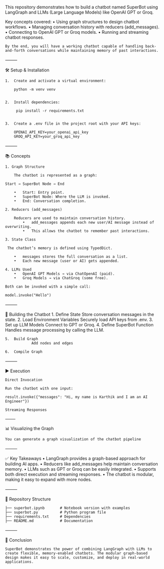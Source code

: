 
This repository demonstrates how to build a chatbot named SuperBot using LangGraph and LLMs (Large Language Models) like OpenAI GPT or Groq.

Key concepts covered:
	•	Using graph structures to design chatbot workflows.
	•	Managing conversation history with reducers (add_messages).
	•	Connecting to OpenAI GPT or Groq models.
	•	Running and streaming chatbot responses.

    By the end, you will have a working chatbot capable of handling back-and-forth conversations while maintaining memory of past interactions.

⸻

🛠️ Setup & Installation

	1.	Create and activate a virtual environment:

        python -m venv venv
        

	2.	Install dependencies:

         pip install -r requirements.txt


	3.	Create a .env file in the project root with your API keys:

        OPENAI_API_KEY=your_openai_api_key
        GROQ_API_KEY=your_groq_api_key


⸻

📚 Concepts

    1. Graph Structure

        The chatbot is represented as a graph:

    Start → SuperBot Node → End

        •	Start: Entry point.
        •	SuperBot Node: Where the LLM is invoked.
        •	End: Conversation completion.

    2. Reducers (add_messages)

        Reducers are used to maintain conversation history.
            •	add_messages appends each new user/AI message instead of overwriting.
            •	This allows the chatbot to remember past interactions.

    3. State Class

     The chatbot’s memory is defined using TypedDict.

        •	messages stores the full conversation as a list.
        •	Each new message (user or AI) gets appended.

    4. LLMs Used
        •	OpenAI GPT Models → via ChatOpenAI (paid).
        •	Groq Models → via ChatGroq (some free).

    Both can be invoked with a simple call:

    model.invoke("Hello")


⸻

🚀 Building the Chatbot
	1.	Define State
                Store conversation messages in the state.
	2.	Load Environment Variables
                Securely load API keys from .env.
	3.	Set up LLM Models
                Connect to GPT or Groq.
	4.	Define SuperBot Function
                Handles message processing by calling the LLM.

	5.	Build Graph
                Add nodes and edges

	6.	Compile Graph

⸻

▶️ Execution

    Direct Invocation

    Run the chatbot with one input:

    result.invoke({"messages": "Hi, my name is Karthik and I am an AI Engineer"})

    Streaming Responses

    ⸻

📊 Visualizing the Graph

    You can generate a graph visualization of the chatbot pipeline

⸻

✅ Key Takeaways
	•	LangGraph provides a graph-based approach for building AI apps.
	•	Reducers like add_messages help maintain conversation memory.
	•	LLMs such as GPT or Groq can be easily integrated.
	•	Supports both direct execution and streaming responses.
	•	The chatbot is modular, making it easy to expand with more nodes.

⸻

📂 Repository Structure

    ├── superbot.ipynb       # Notebook version with examples
    ├── superbot.py          # Python program file
    ├── requirements.txt     # Dependencies
    ├── README.md            # Documentation


⸻

🎯 Conclusion

    SuperBot demonstrates the power of combining LangGraph with LLMs to create flexible, memory-enabled chatbots. The modular graph-based design makes it easy to scale, customize, and deploy in real-world applications.
